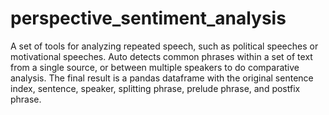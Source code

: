 # perspective_sentiment_analysis
A set of tools for analyzing repeated speech, such as political speeches or motivational speeches. Auto detects common phrases within a set of text from a single source, or between multiple speakers to do comparative analysis. The final result is a pandas dataframe with the original sentence index, sentence, speaker, splitting phrase, prelude phrase, and postfix phrase.

